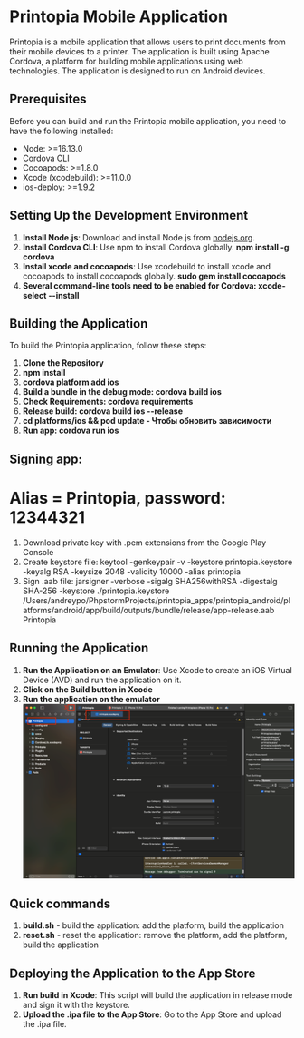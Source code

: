 # Printopia Mobile Application

Printopia is a mobile application that allows users to print documents from their mobile devices to a printer. The application is built using Apache Cordova, a platform for building mobile applications using web technologies. The application is designed to run on Android devices.

## Prerequisites

Before you can build and run the Printopia mobile application, you need to have the following installed:

- Node: >=16.13.0
- Cordova CLI
- Cocoapods: >=1.8.0
- Xcode (xcodebuild): >=11.0.0
- ios-deploy: >=1.9.2

## Setting Up the Development Environment

1. **Install Node.js**: Download and install Node.js from [nodejs.org](https://nodejs.org/).
2. **Install Cordova CLI**: Use npm to install Cordova globally. **npm install -g cordova**
3. **Install xcode and cocoapods**: Use xcodebuild to install xcode and cocoapods to install cocoapods globally. **sudo gem install cocoapods**
4. **Several command-line tools need to be enabled for Cordova:  xcode-select --install**

## Building the Application

To build the Printopia application, follow these steps:

1. **Clone the Repository**
2. **npm install**
3. **cordova platform add ios**
4. **Build a bundle in the debug mode: cordova build ios**
5. **Check Requirements: cordova requirements**
6. **Release build: cordova build ios --release**
7. **cd platforms/ios && pod update - Чтобы обновить зависимости**
8. **Run app: cordova run ios**

## Signing app:
# Alias = Printopia, password: 12344321
1. Download private key with .pem extensions from the Google Play Console
2. Create keystore file: keytool -genkeypair -v -keystore printopia.keystore -keyalg RSA -keysize 2048 -validity 10000 -alias printopia
3. Sign .aab file: jarsigner -verbose -sigalg SHA256withRSA -digestalg SHA-256 -keystore ./printopia.keystore /Users/andreypo/PhpstormProjects/printopia_apps/printopia_android/platforms/android/app/build/outputs/bundle/release/app-release.aab Printopia

## Running the Application
1. **Run the Application on an Emulator**: Use Xcode to create an iOS Virtual Device (AVD) and run the application on it.
2. **Click on the Build button in Xcode**
3. **Run the application on the emulator**
   ![img.png](img.png)

## Quick commands
1. **build.sh** - build the application: add the platform, build the application
2. **reset.sh** - reset the application: remove the platform, add the platform, build the application

## Deploying the Application to the App Store
1. **Run build in Xcode**: This script will build the application in release mode and sign it with the keystore.
2. **Upload the .ipa file to the App Store**: Go to the App Store and upload the .ipa file.








